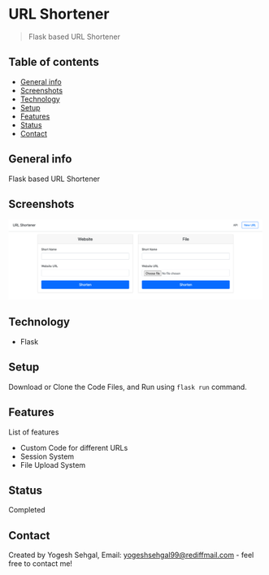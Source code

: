 # URL Shortener
> Flask based URL Shortener

## Table of contents
* [General info](#general-info)
* [Screenshots](#screenshots)
* [Technology](#technology)
* [Setup](#setup)
* [Features](#features)
* [Status](#status)
* [Contact](#contact)

## General info
Flask based URL Shortener

## Screenshots
<img src="https://github.com/ysehgal147/url-shortner/blob/main/Screenshot%202021-07-27%20at%2012.09.07%20AM.png?raw=true" width="500">

## Technology
* Flask

## Setup
Download or Clone the Code Files, and Run using ```flask run``` command.

## Features
List of features
* Custom Code for different URLs
* Session System
* File Upload System

## Status
Completed

## Contact
Created by Yogesh Sehgal, Email: [yogeshsehgal99@rediffmail.com](yogeshsehgal99@rediffmail.com) - feel free to contact me!
